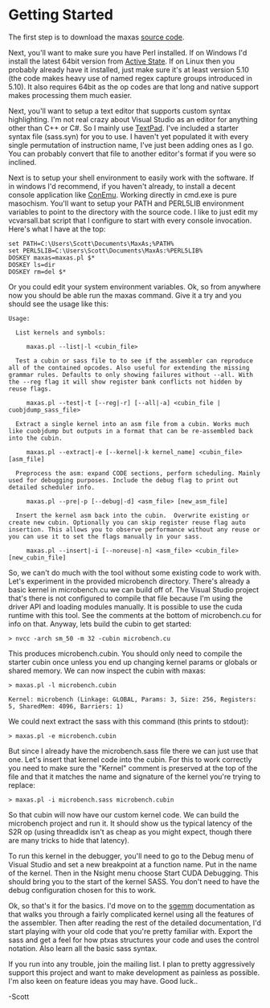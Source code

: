 # Getting Started

The first step is to download the maxas [source code](https://github.com/NervanaSystems/maxas).

Next, you'll want to make sure you have Perl installed.  If on Windows I'd install the latest 64bit version from [Active State](http://www.activestate.com/activeperl/downloads).  If on Linux then you probably already have it installed, just make sure it's at least version 5.10 (the code makes heavy use of named regex capture groups introduced in 5.10).  It also requires 64bit as the op codes are that long and native support makes processing them much easier.

Next, you'll want to setup a text editor that supports custom syntax highlighting.  I'm not real crazy about Visual Studio as an editor for anything other than C++ or C#.  So I mainly use [TextPad](https://www.textpad.com/).  I've included a starter syntax file (sass.syn) for you to use.  I haven't yet populated it with every single permutation of instruction name, I've just been adding ones as I go.  You can probably convert that file to another editor's format if you were so inclined.

Next is to setup your shell environment to easily work with the software.  If in windows I'd recommend, if you haven't already, to install a decent console application like [ConEmu](https://code.google.com/p/conemu-maximus5/).  Working directly in cmd.exe is pure masochism.  You'll want to setup your PATH and PERL5LIB environment variables to point to the directory with the source code.  I like to just edit my vcvarsall.bat script that I configure to start with every console invocation.  Here's what I have at the top:

```
set PATH=C:\Users\Scott\Documents\MaxAs;%PATH%
set PERL5LIB=C:\Users\Scott\Documents\MaxAs:%PERL5LIB%
DOSKEY maxas=maxas.pl $* 
DOSKEY ls=dir 
DOSKEY rm=del $* 
```

Or you could edit your system environment variables.  Ok, so from anywhere now you should be able run the maxas command.  Give it a try and you should see the usage like this:

```
Usage:

  List kernels and symbols:

     maxas.pl --list|-l <cubin_file>

  Test a cubin or sass file to to see if the assembler can reproduce all of the contained opcodes. Also useful for extending the missing grammar rules. Defaults to only showing failures without --all. With the --reg flag it will show register bank conflicts not hidden by reuse flags.

     maxas.pl --test|-t [--reg|-r] [--all|-a] <cubin_file | cuobjdump_sass_file>

  Extract a single kernel into an asm file from a cubin. Works much like cuobjdump but outputs in a format that can be re-assembled back into the cubin.

     maxas.pl --extract|-e [--kernel|-k kernel_name] <cubin_file> [asm_file]

  Preprocess the asm: expand CODE sections, perform scheduling. Mainly used for debugging purposes. Include the debug flag to print out detailed scheduler info.

     maxas.pl --pre|-p [--debug|-d] <asm_file> [new_asm_file]

  Insert the kernel asm back into the cubin.  Overwrite existing or create new cubin. Optionally you can skip register reuse flag auto insertion. This allows you to observe performance without any reuse or you can use it to set the flags manually in your sass.

     maxas.pl --insert|-i [--noreuse|-n] <asm_file> <cubin_file> [new_cubin_file]
```

So, we can't do much with the tool without some existing code to work with.  Let's experiment in the provided microbench directory.  There's already a basic kernel in microbench.cu we can build off of.  The Visual Studio project that's there is not configured to compile that file because I'm using the driver API and loading modules manually.  It is possible to use the cuda runtime with this tool.  See the comments at the bottom of microbench.cu for info on that.  Anyway, lets build the cubin to get started:

```
> nvcc -arch sm_50 -m 32 -cubin microbench.cu
```

This produces microbench.cubin.  You should only need to compile the starter cubin once unless you end up changing kernel params or globals or shared memory.  We can now inspect the cubin with maxas:

```
> maxas.pl -l microbench.cubin

Kernel: microbench (Linkage: GLOBAL, Params: 3, Size: 256, Registers: 5, SharedMem: 4096, Barriers: 1)
```

We could next extract the sass with this command (this prints to stdout):

```
> maxas.pl -e microbench.cubin
```

But since I already have the microbench.sass file there we can just use that one.  Let's insert that kernel code into the cubin.  For this to work correctly you need to make sure the "Kernel" comment is preserved at the top of the file and that it matches the name and signature of the kernel you're trying to replace:

```
> maxas.pl -i microbench.sass microbench.cubin
```

So that cubin will now have our custom kernel code.  We can build the microbench project and run it. It should show us the typical latency of the S2R op (using threadIdx isn't as cheap as you might expect, though there are many tricks to hide that latency).

To run this kernel in the debugger, you'll need to go to the Debug menu of Visual Studio and set a new breakpoint at a function name.  Put in the name of the kernel.  Then in the Nsight menu choose Start CUDA Debugging.  This should bring you to the start of the kernel SASS.  You don't need to have the debug configuration chosen for this to work.

Ok, so that's it for the basics.  I'd move on to the [sgemm](wiki/sgemm) documentation as that walks you through a fairly complicated kernel using all the features of the assembler.  Then after reading the rest of the detailed documentation, I'd start playing with your old code that you're pretty familiar with.  Export the sass and get a feel for how ptxas structures your code and uses the control notation.  Also learn all the basic sass syntax.

If you run into any trouble, join the mailing list.  I plan to pretty aggressively support this project and want to make development as painless as possible.  I'm also keen on feature ideas you may have.  Good luck..

-Scott